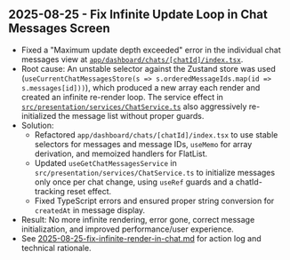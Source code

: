 ## 2025-08-25 - Fix Infinite Update Loop in Chat Messages Screen

- Fixed a "Maximum update depth exceeded" error in the individual chat messages view at [`app/dashboard/chats/[chatId]/index.tsx`](app/dashboard/chats/[chatId]/index.tsx).
- Root cause: An unstable selector against the Zustand store was used (`useCurrentChatMessagesStore(s => s.orderedMessageIds.map(id => s.messages[id]))`), which produced a new array each render and created an infinite re-render loop. The service effect in [`src/presentation/services/ChatService.ts`](src/presentation/services/ChatService.ts) also aggressively re-initialized the message list without proper guards.
- Solution:
  - Refactored `app/dashboard/chats/[chatId]/index.tsx` to use stable selectors for messages and message IDs, `useMemo` for array derivation, and memoized handlers for FlatList.
  - Updated `useGetChatMessagesService` in `src/presentation/services/ChatService.ts` to initialize messages only once per chat change, using `useRef` guards and a chatId-tracking reset effect.
  - Fixed TypeScript errors and ensured proper string conversion for `createdAt` in message display.
- Result: No more infinite rendering, error gone, correct message initialization, and improved performance/user experience.
- See [2025-08-25-fix-infinite-render-in-chat.md](2025-08-25-fix-infinite-render-in-chat.md) for action log and technical rationale.
